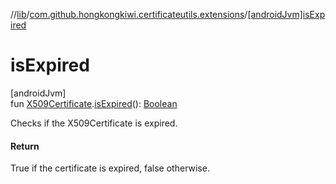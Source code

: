 //[lib](../../index.md)/[com.github.hongkongkiwi.certificateutils.extensions](index.md)/[[androidJvm]isExpired]([android-jvm]is-expired.md)

# isExpired

[androidJvm]\
fun [X509Certificate](https://developer.android.com/reference/kotlin/java/security/cert/X509Certificate.html).[isExpired]([android-jvm]is-expired.md)(): [Boolean](https://kotlinlang.org/api/latest/jvm/stdlib/kotlin/-boolean/index.html)

Checks if the X509Certificate is expired.

#### Return

True if the certificate is expired, false otherwise.
